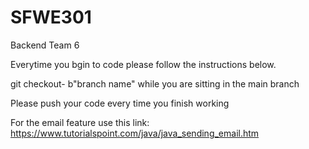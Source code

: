 # SFWE301
Backend Team 6


Everytime you bgin to code please follow the instructions below.

git checkout- b"branch name"  while you are sitting in the main branch

Please push your code every time you finish working

For the email feature use this link: https://www.tutorialspoint.com/java/java_sending_email.htm
